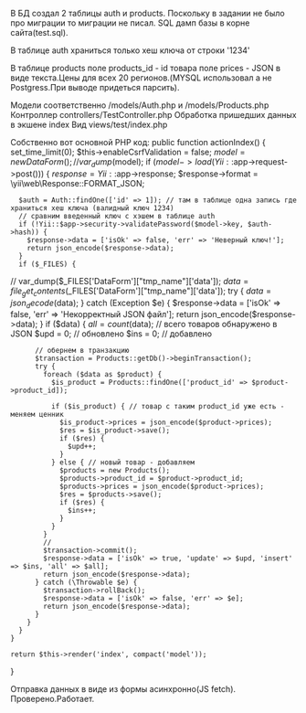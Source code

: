 В БД создал 2 таблицы auth и products. Поскольку в задании не было про миграции то миграции не писал.
SQL дамп базы в корне сайта(test.sql).

В таблице auth храниться только хеш ключа от строки '1234'

В таблице products поле products_id - id товара
поле prices - JSON в виде текста.Цены для всех 20 регионов.(MYSQL использовал а не Postgress.При выводе придеться парсить).

Модели соответственно /models/Auth.php и /models/Products.php
Контроллер controllers/TestController.php
Обработка пришедших данных в экшене index
Вид views/test/index.php

Собственно вот основной PHP код:
public function actionIndex()
  {
    set_time_limit(0);
    $this->enableCsrfValidation = false;
    $model = new DataForm();
//    var_dump($model);
    if ($model->load(Yii::$app->request->post())) {
      $response = Yii::$app->response;
      $response->format = \yii\web\Response::FORMAT_JSON;

      $auth = Auth::findOne(['id' => 1]); // там в таблице одна запись где храниться хеш ключа (валидный ключ 1234)
      // сравним введенный ключ с хэшем в таблице auth
      if (!Yii::$app->security->validatePassword($model->key, $auth->hash)) {
        $response->data = ['isOk' => false, 'err' => 'Неверный ключ!'];
        return json_encode($response->data);
      }
      if ($_FILES) {
//          var_dump($_FILES['DataForm']["tmp_name"]['data']);
        $data = file_get_contents($_FILES['DataForm']["tmp_name"]['data']);
        try {
          $data = json_decode($data);
        } catch (Exception $e) {
          $response->data = ['isOk' => false, 'err' => 'Некорректный JSON файл'];
          return json_encode($response->data);
        }
        if ($data) {
          $all = count($data); // всего товаров обнаружено в JSON
          $upd = 0; // обновлено
          $ins = 0; // добавлено

          // обернем в транзакцию
          $transaction = Products::getDb()->beginTransaction();
          try {
            foreach ($data as $product) {
              $is_product = Products::findOne(['product_id' => $product->product_id]);

              if ($is_product) { // товар с таким product_id уже есть - меняем ценник
                $is_product->prices = json_encode($product->prices);
                $res = $is_product->save();
                if ($res) {
                  $upd++;
                }
              } else { // новый товар - добавляем
                $products = new Products();
                $products->product_id = $product->product_id;
                $products->prices = json_encode($product->prices);
                $res = $products->save();
                if ($res) {
                  $ins++;
                }
              }
            }
            //
            $transaction->commit();
            $response->data = ['isOk' => true, 'update' => $upd, 'insert' => $ins, 'all' => $all];
            return json_encode($response->data);
          } catch (\Throwable $e) {
            $transaction->rollBack();
            $response->data = ['isOk' => false, 'err' => $e];
            return json_encode($response->data);
          }
        }
      }
    }

    return $this->render('index', compact('model'));
  }

  Отправка данных в виде из формы асинхронно(JS fetch).
  Проверено.Работает.
